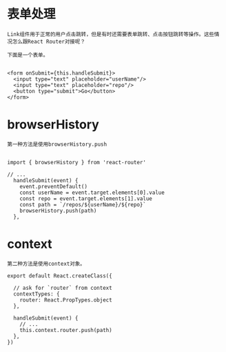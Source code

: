 
  # 表单处理
    Link组件用于正常的用户点击跳转，但是有时还需要表单跳转、点击按钮跳转等操作。这些情况怎么跟React Router对接呢？
    
    下面是一个表单。
    
    
    <form onSubmit={this.handleSubmit}>
      <input type="text" placeholder="userName"/>
      <input type="text" placeholder="repo"/>
      <button type="submit">Go</button>
    </form>
    
    
# browserHistory     

    第一种方法是使用browserHistory.push
    
    
    import { browserHistory } from 'react-router'
    
    // ...
      handleSubmit(event) {
        event.preventDefault()
        const userName = event.target.elements[0].value
        const repo = event.target.elements[1].value
        const path = `/repos/${userName}/${repo}`
        browserHistory.push(path)
      },
    
#  context    

    第二种方法是使用context对象。
    
    export default React.createClass({
    
      // ask for `router` from context
      contextTypes: {
        router: React.PropTypes.object
      },
    
      handleSubmit(event) {
        // ...
        this.context.router.push(path)
      },
    })
    